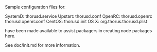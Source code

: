Sample configuration files for:

SystemD: thorusd.service
Upstart: thorusd.conf
OpenRC:  thorusd.openrc
         thorusd.openrcconf
CentOS:  thorusd.init
OS X:    org.thorus.thorusd.plist

have been made available to assist packagers in creating node packages here.

See doc/init.md for more information.
